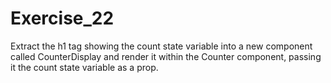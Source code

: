 # Exercise_22

Extract the h1 tag showing the count state variable into a new component called CounterDisplay and render it within the Counter component, passing it the count state variable as a prop.
